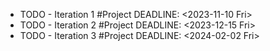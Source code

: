 - TODO - Iteration 1 #Project 
  DEADLINE: <2023-11-10 Fri>
- TODO - Iteration 2 #Project
  DEADLINE: <2023-12-15 Fri>
- TODO - Iteration 3 #Project 
  DEADLINE: <2024-02-02 Fri>